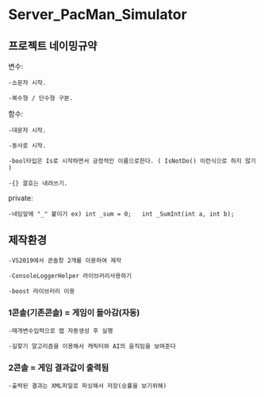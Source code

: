 # Server_PacMan_Simulator




## 프로젝트 네이밍규약


변수:


	-소문자 시작.

	-복수형 / 단수형 구분.	

	

함수:


	-대문자 시작.

	-동사로 시작.

	-bool타입은 Is로 시작하면서 긍정적인 이름으로한다. ( IsNotDo() 이런식으로 하지 않기 )
	
	-{} 괄호는 내려쓰기.
	




private:


	-네임앞에 "_" 붙이기 ex) int _sum = 0;   int _SumInt(int a, int b);





## 제작환경

	-VS2019에서 콘솔창 2개를 이용하여 제작

	-ConsoleLoggerHelper 라이브러리사용하기
	
	-boost 라이브러리 이용

### 1콘솔(기존콘솔) = 게임이 돌아감(자동)

	-매개변수입력으로 맵 자동생성 후 실행

	-길찾기 알고리즘을 이용해서 캐릭터와 AI의 움직임을 보여준다

### 2콘솔 = 게임 결과값이 출력됨

	-출력된 결과는 XML파일로 파싱해서 저장(승률을 보기위해)



